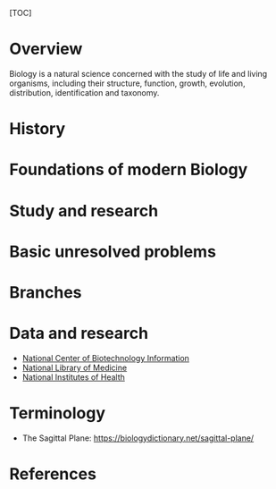 [TOC]

# Overview

Biology is a natural science concerned with the study of life and living
organisms, including their structure, function, growth, evolution,
distribution, identification and taxonomy.

# History

# Foundations of modern Biology

# Study and research

# Basic unresolved problems

# Branches

# Data and research

- [National Center of Biotechnology Information][ncbi]
- [National Library of Medicine][nlm]
- [National Institutes of Health][nih]

# Terminology

- The Sagittal Plane: https://biologydictionary.net/sagittal-plane/

# References

[wiki]: https://en.wikipedia.org/wiki/Biology
[ncbi]: https://www.ncbi.nlm.nih.gov/
[nih]: https://www.nih.gov/
[nlm]: https://www.nlm.nih.gov/

